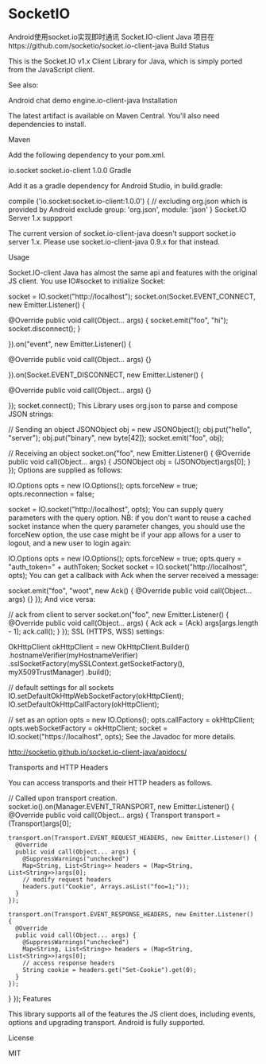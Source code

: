 # SocketIO
Android使用socket.io实现即时通讯
Socket.IO-client Java
项目在https://github.com/socketio/socket.io-client-java
Build Status

This is the Socket.IO v1.x Client Library for Java, which is simply ported from the JavaScript client.

See also:

Android chat demo
engine.io-client-java
Installation

The latest artifact is available on Maven Central. You'll also need dependencies to install.

Maven

Add the following dependency to your pom.xml.

<dependencies>
  <dependency>
    <groupId>io.socket</groupId>
    <artifactId>socket.io-client</artifactId>
    <version>1.0.0</version>
  </dependency>
</dependencies>
Gradle

Add it as a gradle dependency for Android Studio, in build.gradle:

compile ('io.socket:socket.io-client:1.0.0') {
  // excluding org.json which is provided by Android
  exclude group: 'org.json', module: 'json'
}
Socket.IO Server 1.x suppport

The current version of socket.io-client-java doesn't support socket.io server 1.x. Please use socket.io-client-java 0.9.x for that instead.

Usage

Socket.IO-client Java has almost the same api and features with the original JS client. You use IO#socket to initialize Socket:

socket = IO.socket("http://localhost");
socket.on(Socket.EVENT_CONNECT, new Emitter.Listener() {

  @Override
  public void call(Object... args) {
    socket.emit("foo", "hi");
    socket.disconnect();
  }

}).on("event", new Emitter.Listener() {

  @Override
  public void call(Object... args) {}

}).on(Socket.EVENT_DISCONNECT, new Emitter.Listener() {

  @Override
  public void call(Object... args) {}

});
socket.connect();
This Library uses org.json to parse and compose JSON strings:

// Sending an object
JSONObject obj = new JSONObject();
obj.put("hello", "server");
obj.put("binary", new byte[42]);
socket.emit("foo", obj);

// Receiving an object
socket.on("foo", new Emitter.Listener() {
  @Override
  public void call(Object... args) {
    JSONObject obj = (JSONObject)args[0];
  }
});
Options are supplied as follows:

IO.Options opts = new IO.Options();
opts.forceNew = true;
opts.reconnection = false;

socket = IO.socket("http://localhost", opts);
You can supply query parameters with the query option. NB: if you don't want to reuse a cached socket instance when the query parameter changes, you should use the forceNew option, the use case might be if your app allows for a user to logout, and a new user to login again:

IO.Options opts = new IO.Options();
opts.forceNew = true;
opts.query = "auth_token=" + authToken;
Socket socket = IO.socket("http://localhost", opts);
You can get a callback with Ack when the server received a message:

socket.emit("foo", "woot", new Ack() {
  @Override
  public void call(Object... args) {}
});
And vice versa:

// ack from client to server
socket.on("foo", new Emitter.Listener() {
  @Override
  public void call(Object... args) {
    Ack ack = (Ack) args[args.length - 1];
    ack.call();
  }
});
SSL (HTTPS, WSS) settings:

OkHttpClient okHttpClient = new OkHttpClient.Builder()
  .hostnameVerifier(myHostnameVerifier)
  .sslSocketFactory(mySSLContext.getSocketFactory(), myX509TrustManager)
  .build();

// default settings for all sockets
IO.setDefaultOkHttpWebSocketFactory(okHttpClient);
IO.setDefaultOkHttpCallFactory(okHttpClient);

// set as an option
opts = new IO.Options();
opts.callFactory = okHttpClient;
opts.webSocketFactory = okHttpClient;
socket = IO.socket("https://localhost", opts);
See the Javadoc for more details.

http://socketio.github.io/socket.io-client-java/apidocs/

Transports and HTTP Headers

You can access transports and their HTTP headers as follows.

// Called upon transport creation.
socket.io().on(Manager.EVENT_TRANSPORT, new Emitter.Listener() {
  @Override
  public void call(Object... args) {
    Transport transport = (Transport)args[0];

    transport.on(Transport.EVENT_REQUEST_HEADERS, new Emitter.Listener() {
      @Override
      public void call(Object... args) {
        @SuppressWarnings("unchecked")
        Map<String, List<String>> headers = (Map<String, List<String>>)args[0];
        // modify request headers
        headers.put("Cookie", Arrays.asList("foo=1;"));
      }
    });

    transport.on(Transport.EVENT_RESPONSE_HEADERS, new Emitter.Listener() {
      @Override
      public void call(Object... args) {
        @SuppressWarnings("unchecked")
        Map<String, List<String>> headers = (Map<String, List<String>>)args[0];
        // access response headers
        String cookie = headers.get("Set-Cookie").get(0);
      }
    });
  }
});
Features

This library supports all of the features the JS client does, including events, options and upgrading transport. Android is fully supported.

License

MIT
